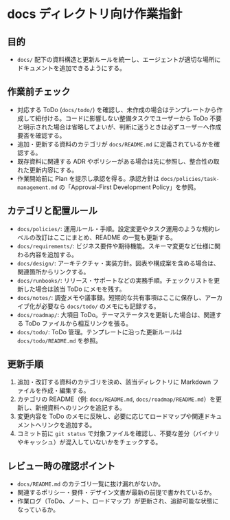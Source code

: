 # docs ディレクトリ向け作業指針

## 目的
- `docs/` 配下の資料構造と更新ルールを統一し、エージェントが適切な場所にドキュメントを追加できるようにする。

## 作業前チェック
- 対応する ToDo (`docs/todo/`) を確認し、未作成の場合はテンプレートから作成して紐付ける。コードに影響しない整備タスクでユーザーから ToDo 不要と明示された場合は省略してよいが、判断に迷うときは必ずユーザーへ作成要否を確認する。
- 追加・更新する資料のカテゴリが `docs/README.md` に定義されているかを確認する。
- 既存資料に関連する ADR やポリシーがある場合は先に参照し、整合性の取れた更新内容にする。
- 作業開始前に Plan を提示し承認を得る。承認方針は `docs/policies/task-management.md` の「Approval-First Development Policy」を参照。

## カテゴリと配置ルール
- `docs/policies/`: 運用ルール・手順。設定変更やタスク運用のような規約レベルの改訂はここにまとめ、README の一覧も更新する。
- `docs/requirements/`: ビジネス要件や期待機能。スキーマ変更など仕様に関わる内容を追加する。
- `docs/design/`: アーキテクチャ・実装方針。図表や構成案を含める場合は、関連箇所からリンクする。
- `docs/runbooks/`: リリース・サポートなどの実務手順。チェックリストを更新した場合は該当 ToDo にメモを残す。
- `docs/notes/`: 調査メモや議事録。短期的な共有事項はここに保存し、アーカイブ化が必要なら `docs/todo/` のメモにも記録する。
- `docs/roadmap/`: 大項目 ToDo。テーマステータスを更新した場合は、関連する ToDo ファイルから相互リンクを張る。
- `docs/todo/`: ToDo 管理。テンプレートに沿った更新ルールは `docs/todo/README.md` を参照。

## 更新手順
1. 追加・改訂する資料のカテゴリを決め、該当ディレクトリに Markdown ファイルを作成・編集する。
2. カテゴリの README（例: `docs/README.md`, `docs/roadmap/README.md`）を更新し、新規資料へのリンクを追記する。
3. 変更内容を ToDo のメモに反映し、必要に応じてロードマップや関連ドキュメントへリンクを追加する。
4. コミット前に `git status` で対象ファイルを確認し、不要な差分（バイナリやキャッシュ）が混入していないかをチェックする。

## レビュー時の確認ポイント
- `docs/README.md` のカテゴリ一覧に抜け漏れがないか。
- 関連するポリシー・要件・デザイン文書が最新の前提で書かれているか。
- 作業ログ（ToDo、ノート、ロードマップ）が更新され、追跡可能な状態になっているか。
